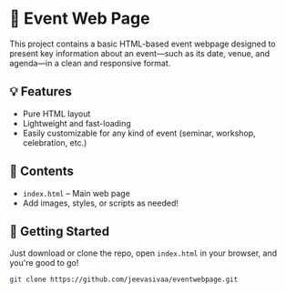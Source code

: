 # 🎪 Event Web Page

This project contains a basic HTML-based event webpage designed to present key information about an event—such as its date, venue, and agenda—in a clean and responsive format.

## 💡 Features
- Pure HTML layout
- Lightweight and fast-loading
- Easily customizable for any kind of event (seminar, workshop, celebration, etc.)

## 📁 Contents
- `index.html` – Main web page
- Add images, styles, or scripts as needed!

## 🚀 Getting Started
Just download or clone the repo, open `index.html` in your browser, and you're good to go!

```bash
git clone https://github.com/jeevasivaa/eventwebpage.git
